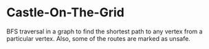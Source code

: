 # Castle-On-The-Grid
BFS traversal in a graph to find the shortest path to any vertex from a particular vertex. Also, some of the routes are marked as unsafe.
